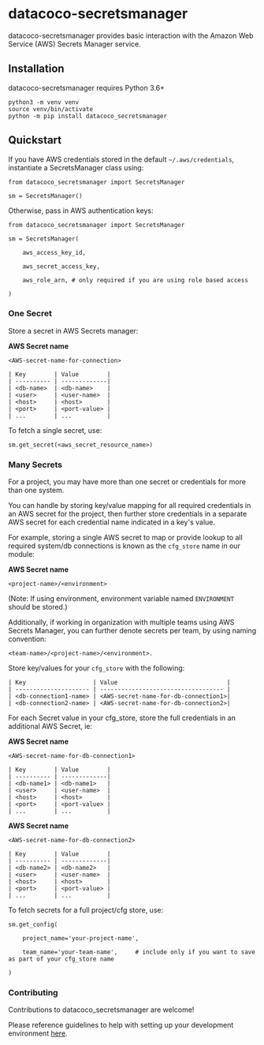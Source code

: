 # datacoco-secretsmanager

datacoco-secretsmanager provides basic interaction with the Amazon Web Service (AWS) Secrets Manager service.

## Installation
datacoco-secretsmanager requires Python 3.6+
```
python3 -m venv venv
source venv/bin/activate
python -m pip install datacoco_secretsmanager
```

## Quickstart

If you have AWS credentials stored in the default `~/.aws/credentials`, instantiate a SecretsManager class using:

```
from datacoco_secretsmanager import SecretsManager

sm = SecretsManager()
```
Otherwise, pass in AWS authentication keys:
```
from datacoco_secretsmanager import SecretsManager

sm = SecretsManager(

	aws_access_key_id,

	aws_secret_access_key,

	aws_role_arn, # only required if you are using role based access

)

```
### One Secret

Store a secret in AWS Secrets manager:

**AWS Secret name**
```
<AWS-secret-name-for-connection>
```
```
| Key        | Value	    |
| ---------- | -------------|
| <db-name>  | <db-name>    |
| <user>     | <user-name>  |
| <host>     | <host>       |
| <port>     | <port-value> |
| ...        | ...          |
```

To fetch a single secret, use:
```
sm.get_secret(<aws_secret_resource_name>)
```

### Many Secrets
For a project, you may have more than one secret or credentials for more than one system.

You can handle by storing key/value mapping for all required credentials in an AWS secret for the project, then further store credentials in a separate AWS secret for each credential name indicated in a key's value.

For example, storing a single AWS secret to map or provide lookup to all required system/db connections is known as the `cfg_store` name in our module:

**AWS Secret name**
```
<project-name>/<environment>
```
(Note: If using environment, environment variable named `ENVIRONMENT` should be stored.)

Additionally, if working in organization with multiple teams using AWS Secrets Manager, you can further denote secrets per team, by using naming convention:
```
<team-name>/<project-name>/<environment>.
```
Store key/values for your `cfg_store` with the following:
```
| Key                   | Value 			                  |
| --------------------- | ----------------------------------- |
| <db-connection1-name> | <AWS-secret-name-for-db-connection1>|
| <db-connection2-name> | <AWS-secret-name-for-db-connection2>|
```

For each Secret value in your cfg_store, store the full credentials in an additional AWS Secret, ie:

**AWS Secret name**
```
<AWS-secret-name-for-db-connection1>
```
```
| Key        | Value	    |
| ---------- | -------------|
| <db-name1> | <db-name1>   |
| <user>     | <user-name>  |
| <host>     | <host>       |
| <port>     | <port-value> |
| ...        | ...          |
```
**AWS Secret name**
```
<AWS-secret-name-for-db-connection2>
```
```
| Key        | Value	    |
| ---------- | -------------|
| <db-name2> | <db-name2>   |
| <user>     | <user-name>  |
| <host>     | <host>       |
| <port>     | <port-value> |
| ...        | ...          |
```
To fetch secrets for a full project/cfg store, use:
```
sm.get_config(

	project_name='your-project-name',

	team_name='your-team-name', 	# include only if you want to save as part of your cfg_store name

)
```

### Contributing

Contributions to datacoco_secretsmanager are welcome!

Please reference guidelines to help with setting up your development environment [here](https://github.com/equinoxfitness/datacoco-secretsmanager/blob/master/CONTRIBUTING.md).